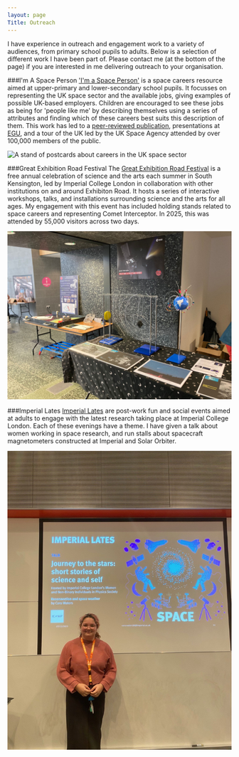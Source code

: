 ```yaml
---
layout: page
Title: Outreach
---
```


I have experience in outreach and engagement work to a variety of audiences, from primary school pupils to adults. Below is a selection of different work I have been part of. Please contact me (at the bottom of the page) if you are interested in me delivering outreach to your organisation.

###I'm A Space Person
['I'm a Space Person'](https://spaceperson.co.uk/) is a space careers resource aimed at upper-primary and lower-secondary school pupils. It focusses on representing the UK space sector and the available jobs, giving examples of possible UK-based employers. Children are encouraged to see these jobs as being for 'people like me' by describing themselves using a series of attributes and finding which of these careers best suits this description of them. This work has led to a [peer-reviewed publication](https://doi.org/10.5194/gc-5-119-2022), presentations at [EGU](https://doi.org/10.5194/egusphere-egu24-9402), and a tour of the UK led by the UK Space Agency attended by over 100,000 members of the public.

![A stand of postcards about careers in the UK space sector](/assets/img/space_person.jpeg)

###Great Exhibition Road Festival
The [Great Exhibition Road Festival](https://www.greatexhibitionroadfestival.co.uk/) is a free annual celebration of science and the arts each summer in South Kensington, led by Imperial College London in collaboration with other institutions on and around Exhibiton Road. It hosts a series of interactive workshops, talks, and installations surrounding science and the arts for all ages. My engagement with this event has included holding stands related to space careers and representing Comet Interceptor. In 2025, this was attended by 55,000 visitors across two days.

![A stand with information about comets and space weather](/assets/img/GERF_stall.jpeg)

###Imperial Lates
[Imperial Lates](https://www.imperial.ac.uk/be-inspired/lates/) are post-work fun and social events aimed at adults to engage with the latest research taking place at Imperial College London. Each of these evenings have a theme. I have given a talk about women working in space research, and run stalls about spacecraft magnetometers constructed at Imperial and Solar Orbiter.

![Me standing in front of slides titled "Reconnection and Space Weather" for Women in Physics](/assets/img/lates.jpg)